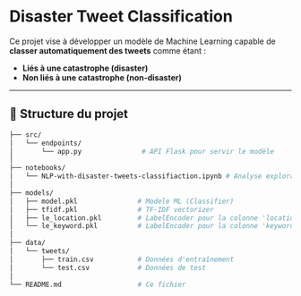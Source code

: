 #  Disaster Tweet Classification

Ce projet vise à développer un modèle de Machine Learning capable de **classer automatiquement des tweets** comme étant :
-  **Liés à une catastrophe (disaster)**  
-  **Non liés à une catastrophe (non-disaster)**

---

## 📁 Structure du projet

```bash
├── src/
│   └── endpoints/
│       └── app.py               # API Flask pour servir le modèle
│
├── notebooks/
│   └── NLP-with-disaster-tweets-classifiaction.ipynb # Analyse exploratoire et entraînement du modèle
│
├── models/
│   ├── model.pkl               # Modele ML (Classifier)
│   ├── tfidf.pkl               # TF-IDF vectorizer
│   ├── le_location.pkl         # LabelEncoder pour la colonne 'location'
│   └── le_keyword.pkl          # LabelEncoder pour la colonne 'keyword'
│
├── data/
│   └── tweets/
│       ├── train.csv           # Données d'entraînement
│       └── test.csv            # Données de test
│
└── README.md                   # Ce fichier

